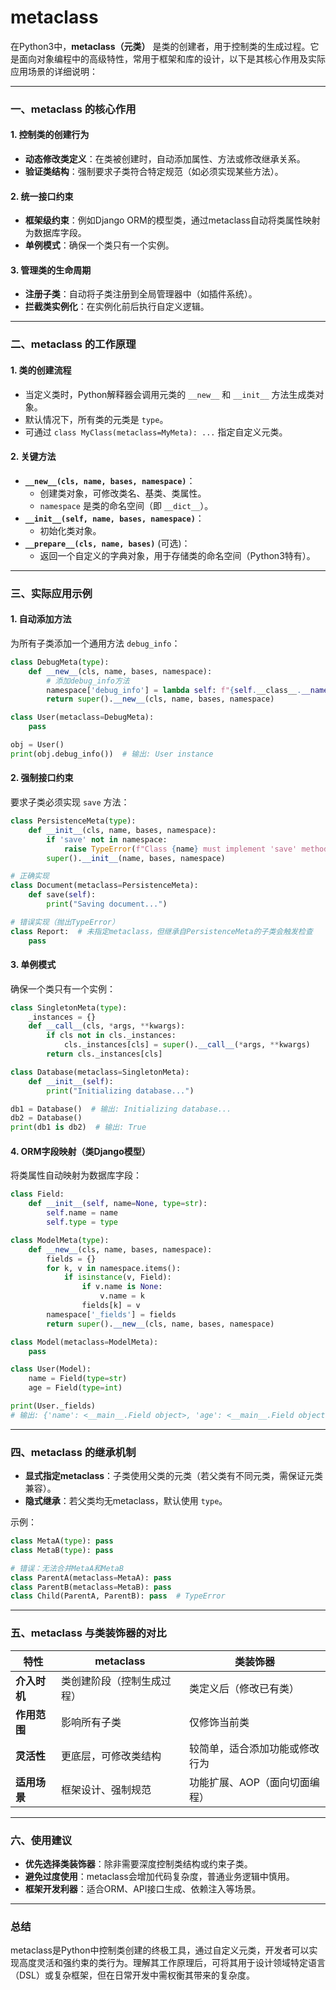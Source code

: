 # metaclass
在Python3中，**metaclass（元类）** 是类的创建者，用于控制类的生成过程。它是面向对象编程中的高级特性，常用于框架和库的设计，以下是其核心作用及实际应用场景的详细说明：

---

### **一、metaclass 的核心作用**
#### 1. **控制类的创建行为**
- **动态修改类定义**：在类被创建时，自动添加属性、方法或修改继承关系。
- **验证类结构**：强制要求子类符合特定规范（如必须实现某些方法）。

#### 2. **统一接口约束**
- **框架级约束**：例如Django ORM的模型类，通过metaclass自动将类属性映射为数据库字段。
- **单例模式**：确保一个类只有一个实例。

#### 3. **管理类的生命周期**
- **注册子类**：自动将子类注册到全局管理器中（如插件系统）。
- **拦截类实例化**：在实例化前后执行自定义逻辑。

---

### **二、metaclass 的工作原理**
#### 1. **类的创建流程**
- 当定义类时，Python解释器会调用元类的 `__new__` 和 `__init__` 方法生成类对象。
- 默认情况下，所有类的元类是 `type`。
- 可通过 `class MyClass(metaclass=MyMeta): ...` 指定自定义元类。

#### 2. **关键方法**
- **`__new__(cls, name, bases, namespace)`**：
  - 创建类对象，可修改类名、基类、类属性。
  - `namespace` 是类的命名空间（即 `__dict__`）。
- **`__init__(self, name, bases, namespace)`**：
  - 初始化类对象。
- **`__prepare__(cls, name, bases)`** (可选)：
  - 返回一个自定义的字典对象，用于存储类的命名空间（Python3特有）。

---

### **三、实际应用示例**

#### **1. 自动添加方法**
为所有子类添加一个通用方法 `debug_info`：
```python
class DebugMeta(type):
    def __new__(cls, name, bases, namespace):
        # 添加debug_info方法
        namespace['debug_info'] = lambda self: f"{self.__class__.__name__} instance"
        return super().__new__(cls, name, bases, namespace)

class User(metaclass=DebugMeta):
    pass

obj = User()
print(obj.debug_info())  # 输出: User instance
```

#### **2. 强制接口约束**
要求子类必须实现 `save` 方法：
```python
class PersistenceMeta(type):
    def __init__(cls, name, bases, namespace):
        if 'save' not in namespace:
            raise TypeError(f"Class {name} must implement 'save' method.")
        super().__init__(name, bases, namespace)

# 正确实现
class Document(metaclass=PersistenceMeta):
    def save(self):
        print("Saving document...")

# 错误实现（抛出TypeError）
class Report:  # 未指定metaclass，但继承自PersistenceMeta的子类会触发检查
    pass
```

#### **3. 单例模式**
确保一个类只有一个实例：
```python
class SingletonMeta(type):
    _instances = {}
    def __call__(cls, *args, **kwargs):
        if cls not in cls._instances:
            cls._instances[cls] = super().__call__(*args, **kwargs)
        return cls._instances[cls]

class Database(metaclass=SingletonMeta):
    def __init__(self):
        print("Initializing database...")

db1 = Database()  # 输出: Initializing database...
db2 = Database()
print(db1 is db2)  # 输出: True
```

#### **4. ORM字段映射（类Django模型）**
将类属性自动映射为数据库字段：
```python
class Field:
    def __init__(self, name=None, type=str):
        self.name = name
        self.type = type

class ModelMeta(type):
    def __new__(cls, name, bases, namespace):
        fields = {}
        for k, v in namespace.items():
            if isinstance(v, Field):
                if v.name is None:
                    v.name = k
                fields[k] = v
        namespace['_fields'] = fields
        return super().__new__(cls, name, bases, namespace)

class Model(metaclass=ModelMeta):
    pass

class User(Model):
    name = Field(type=str)
    age = Field(type=int)

print(User._fields)  
# 输出: {'name': <__main__.Field object>, 'age': <__main__.Field object>}
```

---

### **四、metaclass 的继承机制**
- **显式指定metaclass**：子类使用父类的元类（若父类有不同元类，需保证元类兼容）。
- **隐式继承**：若父类均无metaclass，默认使用 `type`。

示例：
```python
class MetaA(type): pass
class MetaB(type): pass

# 错误：无法合并MetaA和MetaB
class ParentA(metaclass=MetaA): pass
class ParentB(metaclass=MetaB): pass
class Child(ParentA, ParentB): pass  # TypeError
```

---

### **五、metaclass 与类装饰器的对比**
| **特性**         | **metaclass**                          | **类装饰器**                      |
|------------------|----------------------------------------|----------------------------------|
| **介入时机**     | 类创建阶段（控制生成过程）              | 类定义后（修改已有类）            |
| **作用范围**     | 影响所有子类                            | 仅修饰当前类                      |
| **灵活性**       | 更底层，可修改类结构                    | 较简单，适合添加功能或修改行为    |
| **适用场景**     | 框架设计、强制规范                      | 功能扩展、AOP（面向切面编程）      |

---

### **六、使用建议**
- **优先选择类装饰器**：除非需要深度控制类结构或约束子类。
- **避免过度使用**：metaclass会增加代码复杂度，普通业务逻辑中慎用。
- **框架开发利器**：适合ORM、API接口生成、依赖注入等场景。

---

### **总结**
metaclass是Python中控制类创建的终极工具，通过自定义元类，开发者可以实现高度灵活和强约束的类行为。理解其工作原理后，可将其用于设计领域特定语言（DSL）或复杂框架，但在日常开发中需权衡其带来的复杂度。
